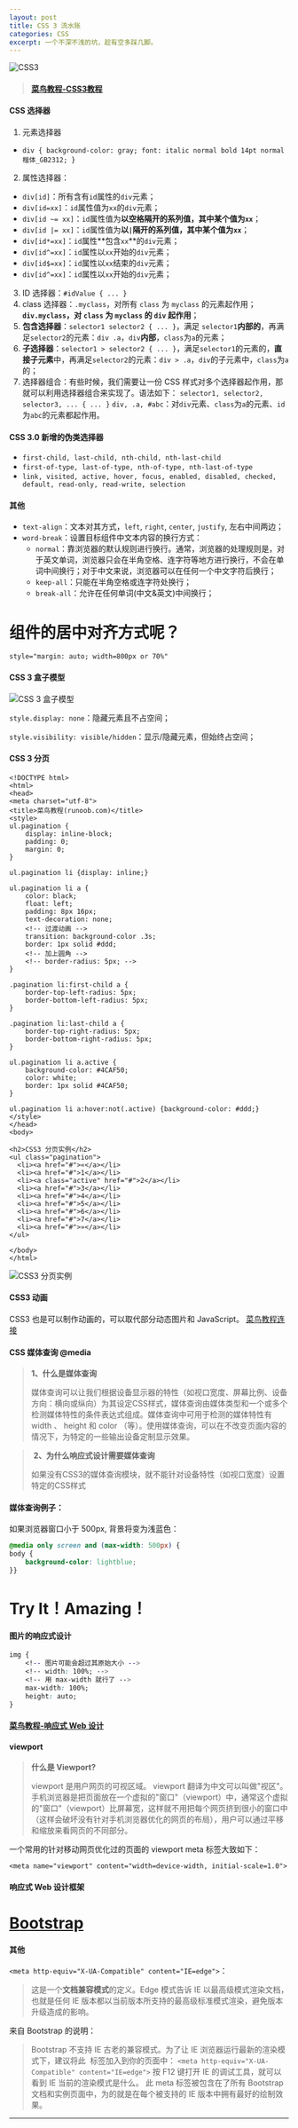 ```yaml
---
layout: post
title: CSS 3 流水账
categories: CSS
excerpt: 一个不深不浅的坑，趁有空多踩几脚。
---
```


![CSS3](http://upload-images.jianshu.io/upload_images/658453-71b77d2f1a68caf0.png?imageMogr2/auto-orient/strip%7CimageView2/2/w/1240)

> #### [菜鸟教程-CSS3教程](http://www.runoob.com/css/css-tutorial.html)

#### CSS 选择器
1. 元素选择器
  * `div {
		background-color: gray;
		font: italic normal bold 14pt normal 楷体_GB2312;
	}`
2. 属性选择器：
  * `div[id]`：所有含有`id`属性的`div`元素；
  * `div[id=xx]`：`id`属性值为`xx`的`div`元素；
  * `div[id ~= xx]`：`id`属性值为**以空格隔开的系列值，其中某个值为`xx`**；
  * `div[id |= xx]`：`id`属性值为**以`|`隔开的系列值，其中某个值为`xx`**；
  * `div[id*=xx]`：`id`属性**包含`xx`**的`div`元素；
  * `div[id^=xx]`：`id`属性以`xx`开始的`div`元素；
  * `div[id$=xx]`：`id`属性以`xx`结束的`div`元素；
  * `div[id^=xx]`：`id`属性以`xx`开始的`div`元素；
3. ID 选择器：`#idValue { ... }`
4. class 选择器：`.myclass`，对所有 `class` 为 `myclass` 的元素起作用；**`div.myclass`，对 `class` 为 `myclass` 的 `div` 起作用**；
5. **包含选择器**：`selector1 selector2 { ... }`，满足 `selector1`**内部的**，再满足`selector2`的元素：`div .a`，`div`**内部**，`class`为`a`的元素；
6. **子选择器**：`selector1 > selector2 { ... }`，满足`selector1`的元素的，**直接子元素**中，再满足`selector2`的元素：`div > .a`，`div`的子元素中，`class`为`a`的；
7. 选择器组合：有些时候，我们需要让一份 CSS 样式对多个选择器起作用，那就可以利用选择器组合来实现了。语法如下：
`selector1, selector2, selector3, ... { ... }`
`div, .a, #abc`：对`div`元素、`class`为`a`的元素、`id`为`abc`的元素都起作用。

#### CSS 3.0 新增的伪类选择器
* `first-child, last-child, nth-child, nth-last-child`
* `first-of-type, last-of-type, nth-of-type, nth-last-of-type`
* `link, visited, active, hover, focus, enabled, disabled, checked, default, read-only, read-write, selection`

#### 其他
* `text-align`：文本对其方式，`left`, `right`, `center`, `justify`, 左右中间两边；
* `word-break`：设置目标组件中文本内容的换行方式：
  * `normal`：靠浏览器的默认规则进行换行。通常，浏览器的处理规则是，对于英文单词，浏览器只会在半角空格、连字符等地方进行换行，不会在单词中间换行；对于中文来说，浏览器可以在任何一个中文字符后换行；
  * `keep-all`：只能在半角空格或连字符处换行；
  * `break-all`：允许在任何单词(中文&英文)中间换行；

# 组件的居中对齐方式呢？
`style="margin: auto; width=800px or 70%"`

#### CSS 3 盒子模型
![CSS 3 盒子模型](http://upload-images.jianshu.io/upload_images/658453-b524c053fedc1b26.png?imageMogr2/auto-orient/strip%7CimageView2/2/w/1240)

`style.display: none`：隐藏元素且不占空间；

`style.visibility: visible/hidden`：显示/隐藏元素，但始终占空间；

#### CSS 3 分页
	<!DOCTYPE html>
	<html>
	<head>
	<meta charset="utf-8"> 
	<title>菜鸟教程(runoob.com)</title> 
	<style>
	ul.pagination {
		display: inline-block;
		padding: 0;
		margin: 0;
	}

	ul.pagination li {display: inline;}

	ul.pagination li a {
		color: black;
		float: left;
		padding: 8px 16px;
		text-decoration: none;
		<!-- 过渡动画 -->
		transition: background-color .3s;
		border: 1px solid #ddd;
		<!-- 加上圆角 -->
		<!-- border-radius: 5px; -->
	}

	.pagination li:first-child a {
		border-top-left-radius: 5px;
		border-bottom-left-radius: 5px;
	}

	.pagination li:last-child a {
		border-top-right-radius: 5px;
		border-bottom-right-radius: 5px;
	}

	ul.pagination li a.active {
		background-color: #4CAF50;
		color: white;
		border: 1px solid #4CAF50;
	}

	ul.pagination li a:hover:not(.active) {background-color: #ddd;}
	</style>
	</head>
	<body>

	<h2>CSS3 分页实例</h2>
	<ul class="pagination">
	  <li><a href="#">«</a></li>
	  <li><a href="#">1</a></li>
	  <li><a class="active" href="#">2</a></li>
	  <li><a href="#">3</a></li>
	  <li><a href="#">4</a></li>
	  <li><a href="#">5</a></li>
	  <li><a href="#">6</a></li>
	  <li><a href="#">7</a></li>
	  <li><a href="#">»</a></li>
	</ul>

	</body>
	</html>

![CSS3 分页实例](http://upload-images.jianshu.io/upload_images/658453-459abbd973f808f7.png?imageMogr2/auto-orient/strip%7CimageView2/2/w/1240)

#### CSS3 动画
CSS3 也是可以制作动画的，可以取代部分动态图片和 JavaScript。
[菜鸟教程连接](http://www.runoob.com/css3/css3-animations.html)

#### CSS 媒体查询 @media
> **1、什么是媒体查询**
>
> 媒体查询可以让我们根据设备显示器的特性（如视口宽度、屏幕比例、设备方向：横向或纵向）为其设定CSS样式，媒体查询由媒体类型和一个或多个检测媒体特性的条件表达式组成。媒体查询中可用于检测的媒体特性有 width 、 height 和 color （等）。使用媒体查询，可以在不改变页面内容的情况下，为特定的一些输出设备定制显示效果。

> **2、为什么响应式设计需要媒体查询**
>
> 如果没有CSS3的媒体查询模块，就不能针对设备特性（如视口宽度）设置特定的CSS样式

#### 媒体查询例子：

如果浏览器窗口小于 500px, 背景将变为浅蓝色：

```css
@media only screen and (max-width: 500px) {    
body { 
	background-color: lightblue; 
}}
```

# Try It！Amazing！

#### 图片的响应式设计

```css
img {
	<!-- 图片可能会超过其原始大小 -->
    <!-- width: 100%; -->
	<!-- 用 max-width 就行了 -->
	max-width: 100%;
    height: auto;
}
```

#### [菜鸟教程-响应式 Web 设计](http://www.runoob.com/css/css-rwd-intro.html)

#### viewport

> **什么是 Viewport?**
>
> viewport 是用户网页的可视区域。
viewport 翻译为中文可以叫做"视区"。
手机浏览器是把页面放在一个虚拟的"窗口"（viewport）中，通常这个虚拟的"窗口"（viewport）比屏幕宽，这样就不用把每个网页挤到很小的窗口中（这样会破坏没有针对手机浏览器优化的网页的布局），用户可以通过平移和缩放来看网页的不同部分。

一个常用的针对移动网页优化过的页面的 viewport meta 标签大致如下：

`<meta name="viewport" content="width=device-width, initial-scale=1.0">`

#### 响应式 Web 设计框架

# [Bootstrap](http://www.bootcss.com/)

#### 其他

`<meta http-equiv="X-UA-Compatible" content="IE=edge">`：

> 这是一个**文档兼容模式**的定义。Edge 模式告诉 IE 以最高级模式渲染文档，也就是任何 IE 版本都以当前版本所支持的最高级标准模式渲染，避免版本升级造成的影响。

来自 Bootstrap 的说明：

> Bootstrap 不支持 IE 古老的兼容模式。为了让 IE 浏览器运行最新的渲染模式下，建议将此 <meta> 标签加入到你的页面中：
`<meta http-equiv="X-UA-Compatible" content="IE=edge">`
按 F12 键打开 IE 的调试工具，就可以看到 IE 当前的渲染模式是什么。
此 meta 标签被包含在了所有 Bootstrap 文档和实例页面中，为的就是在每个被支持的 IE 版本中拥有最好的绘制效果。

---